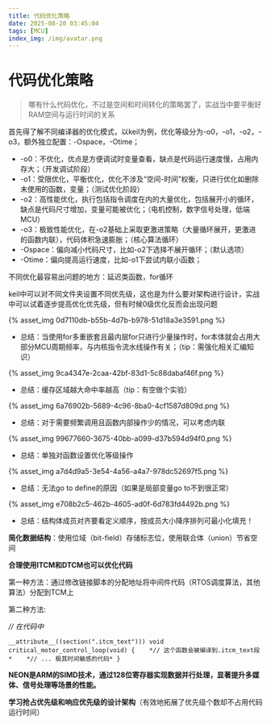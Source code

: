 ```yaml
---
title: 代码优化策略
date: 2025-08-20 03:45:04
tags: [MCU]
index_img: /img/avatar.png
---
```


# 代码优化策略

> 哪有什么代码优化，不过是空间和时间转化的策略罢了，实战当中要平衡好RAM空间与运行时间的关系

首先得了解不同编译器的优化模式，以keil为例，优化等级分为-o0，-o1，-o2，-o3，额外独立配置：-Ospace，-Otime；

- -o0：不优化，优点是方便调试时变量查看，缺点是代码运行速度慢，占用内存大；（开发调试阶段）
- -o1：受限优化，平衡优化，优化不涉及“空间-时间”权衡，只进行优化如删除未使用的函数，变量；（测试优化阶段）
- -o2：高性能优化，执行包括指令调度在内的大量优化，包括展开小的循环，缺点是代码尺寸增加，变量可能被优化；（电机控制，数字信号处理，低端MCU）
- -o3：极致性能优化，在-o2基础上采取更激进策略（大量循环展开，更激进的函数内联），代码体积急速膨胀；（核心算法循环）
- -Ospace：偏向减小代码尺寸，比如-o2下选择不展开循环；（默认选项）
- -Otime：偏向提高运行速度，比如-o1下尝试内联小函数；

不同优化最容易出问题的地方：延迟类函数，for循环

keil中可以对不同文件夹设置不同优先级，这也是为什么要对架构进行设计，实战中可以试着逐步提高优化优先级，但有时候0级优化反而会出现问题



{% asset_img 0d7110db-b55b-4d7b-b978-51d18a3e3591.png  %}

- 总结：当使用for多重嵌套且最内层for只进行少量操作时，for本体就会占用大部分MCU周期频率，与内核指令流水线操作有关；（tip：需强化相关汇编知识）



{% asset_img 9ca4347e-2caa-42bf-83d1-5c88dabaf46f.png  %}

- 总结：缓存区域越大命中率越高（tip：有空做个实验）



{% asset_img 6a76902b-5689-4c96-8ba0-4cf1587d809d.png  %}

- 总结：对于需要频繁调用且函数内部操作少的情况，可以考虑内联



{% asset_img 99677660-3675-40bb-a099-d37b594d94f0.png  %}

- 总结：单独对函数设置优化等级操作



{% asset_img a7d4d9a5-3e54-4a56-a4a7-978dc52697f5.png  %}

- 总结：无法go to define的原因（如果是局部变量go to不到很正常）



{% asset_img e708b2c5-462b-4605-ad0f-6d783fd4492b.png  %}

- 总结：结构体成员对齐要看定义顺序，按成员大小降序排列可最小化填充！



**简化数据结构**：使用位域（bit-field）存储标志位，使用联合体（union）节省空间



**合理使用ITCM和DTCM也可以优化代码**

第一种方法：通过修改链接脚本的分配地址将中间件代码（RTOS调度算法，其他算法）分配到TCM上

第二种方法:

*// 在代码中* 

`__attribute__((section(".itcm_text"))) void critical_motor_control_loop(void) {    *// 这个函数会被编译到.itcm_text段*    *// ... 极其时间敏感的代码* }`



**NEON是ARM的SIMD技术，通过128位寄存器实现数据并行处理，显著提升多媒体、信号处理等场景的性能。**



**学习抢占优先级和响应优先级的设计架构**（有效地拓展了优先级个数却不占用代码运行时间）



